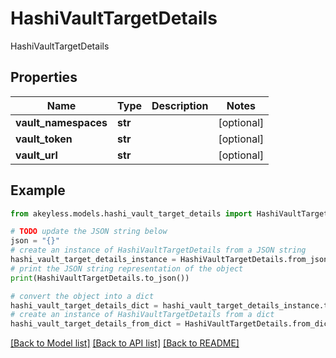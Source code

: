 # HashiVaultTargetDetails

HashiVaultTargetDetails

## Properties

Name | Type | Description | Notes
------------ | ------------- | ------------- | -------------
**vault_namespaces** | **str** |  | [optional] 
**vault_token** | **str** |  | [optional] 
**vault_url** | **str** |  | [optional] 

## Example

```python
from akeyless.models.hashi_vault_target_details import HashiVaultTargetDetails

# TODO update the JSON string below
json = "{}"
# create an instance of HashiVaultTargetDetails from a JSON string
hashi_vault_target_details_instance = HashiVaultTargetDetails.from_json(json)
# print the JSON string representation of the object
print(HashiVaultTargetDetails.to_json())

# convert the object into a dict
hashi_vault_target_details_dict = hashi_vault_target_details_instance.to_dict()
# create an instance of HashiVaultTargetDetails from a dict
hashi_vault_target_details_from_dict = HashiVaultTargetDetails.from_dict(hashi_vault_target_details_dict)
```
[[Back to Model list]](../README.md#documentation-for-models) [[Back to API list]](../README.md#documentation-for-api-endpoints) [[Back to README]](../README.md)


